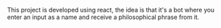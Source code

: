 This project is developed using react, the idea is that it's a bot where you enter an input as a name and receive a philosophical phrase from it.
